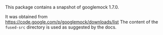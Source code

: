 This package contains a snapshot of googlemock 1.7.0.

It was obtained from https://code.google.com/p/googlemock/downloads/list
The content of the `fused-src` directory is used as suggested by the docs.
